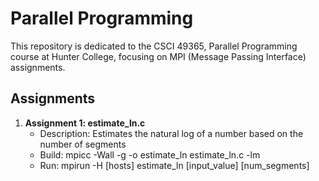 # Parallel Programming

This repository is dedicated to the CSCI 49365, Parallel Programming course at Hunter College, focusing on MPI (Message Passing Interface) assignments.

## Assignments

1. **Assignment 1: estimate_ln.c**
   - Description: Estimates the natural log of a number based on the number of segments
   - Build: mpicc -Wall -g -o estimate_ln estimate_ln.c -lm
   - Run: mpirun -H [hosts] estimate_ln [input_value] [num_segments]


